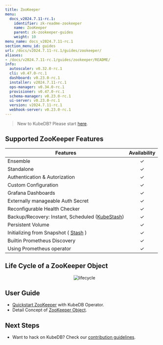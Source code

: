 ```yaml
---
title: ZooKeeper
menu:
  docs_v2024.7.11-rc.1:
    identifier: zk-readme-zookeeper
    name: ZooKeeper
    parent: zk-zookeeper-guides
    weight: 10
menu_name: docs_v2024.7.11-rc.1
section_menu_id: guides
url: /docs/v2024.7.11-rc.1/guides/zookeeper/
aliases:
- /docs/v2024.7.11-rc.1/guides/zookeeper/README/
info:
  autoscaler: v0.32.0-rc.1
  cli: v0.47.0-rc.1
  dashboard: v0.23.0-rc.1
  installer: v2024.7.11-rc.1
  ops-manager: v0.34.0-rc.1
  provisioner: v0.47.0-rc.1
  schema-manager: v0.23.0-rc.1
  ui-server: v0.23.0-rc.1
  version: v2024.7.11-rc.1
  webhook-server: v0.23.0-rc.1
---
```


> New to KubeDB? Please start [here](/docs/v2024.7.11-rc.1/README).

## Supported ZooKeeper Features
| Features                                                                  | Availability |
|---------------------------------------------------------------------------|:------------:|
| Ensemble                                                                  |   &#10003;   |
| Standalone                                                                |   &#10003;   |
| Authentication & Autorization                                             |   &#10003;   | 
| Custom Configuration                                                      |   &#10003;   | 
| Grafana Dashboards                                                        |   &#10003;   | 
| Externally manageable Auth Secret                                         |   &#10003;   |
| Reconfigurable Health Checker                                             |   &#10003;   |
| Backup/Recovery: Instant, Scheduled ([KubeStash](https://kubestash.com/)) |   &#10003;   | 
| Persistent Volume                                                         |   &#10003;   |
| Initializing from Snapshot ( [Stash](https://stash.run/) )                |   &#10003;   |
| Builtin Prometheus Discovery                                              |   &#10003;   | 
| Using Prometheus operator                                                 |   &#10003;   |

## Life Cycle of a ZooKeeper Object

<p align="center">
  <img alt="lifecycle"  src="/docs/v2024.7.11-rc.1/images/zookeeper/zookeeper-lifecycle.png">
</p>

## User Guide

- [Quickstart ZooKeeper](/docs/v2024.7.11-rc.1/guides/zookeeper/quickstart/quickstart) with KubeDB Operator.
- Detail Concept of [ZooKeeper Object](/docs/v2024.7.11-rc.1/guides/zookeeper/concepts/zookeeper).


## Next Steps

- Want to hack on KubeDB? Check our [contribution guidelines](/docs/v2024.7.11-rc.1/CONTRIBUTING).